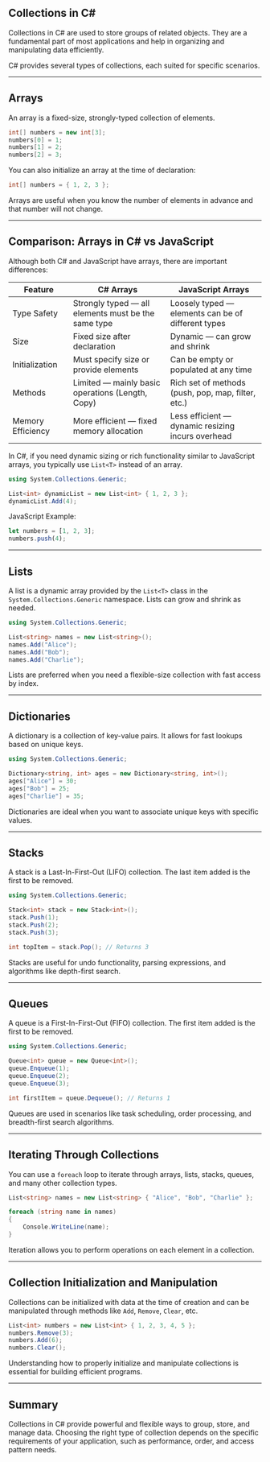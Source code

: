 ## Collections in C#

Collections in C# are used to store groups of related objects. They are a fundamental part of most applications and help in organizing and manipulating data efficiently.

C# provides several types of collections, each suited for specific scenarios.

---

## Arrays

An array is a fixed-size, strongly-typed collection of elements.

```csharp
int[] numbers = new int[3];
numbers[0] = 1;
numbers[1] = 2;
numbers[2] = 3;
```

You can also initialize an array at the time of declaration:

```csharp
int[] numbers = { 1, 2, 3 };
```

Arrays are useful when you know the number of elements in advance and that number will not change.

---

## Comparison: Arrays in C# vs JavaScript

Although both C# and JavaScript have arrays, there are important differences:

<table class="notesTable">
  <thead>
    <tr class="tableHeader">
      <th class="tableCellHeader">Feature</th>
      <th class="tableCellHeader">C# Arrays</th>
      <th class="tableCellHeader">JavaScript Arrays</th>
    </tr>
  </thead>
  <tbody>
    <tr class="tableRow">
      <td class="tableCell">Type Safety</td>
      <td class="tableCell">Strongly typed — all elements must be the same type</td>
      <td class="tableCell">Loosely typed — elements can be of different types</td>
    </tr>
    <tr class="tableRow">
      <td class="tableCell">Size</td>
      <td class="tableCell">Fixed size after declaration</td>
      <td class="tableCell">Dynamic — can grow and shrink</td>
    </tr>
    <tr class="tableRow">
      <td class="tableCell">Initialization</td>
      <td class="tableCell">Must specify size or provide elements</td>
      <td class="tableCell">Can be empty or populated at any time</td>
    </tr>
    <tr class="tableRow">
      <td class="tableCell">Methods</td>
      <td class="tableCell">Limited — mainly basic operations (Length, Copy)</td>
      <td class="tableCell">Rich set of methods (push, pop, map, filter, etc.)</td>
    </tr>
    <tr class="tableRow">
      <td class="tableCell">Memory Efficiency</td>
      <td class="tableCell">More efficient — fixed memory allocation</td>
      <td class="tableCell">Less efficient — dynamic resizing incurs overhead</td>
    </tr>
  </tbody>
</table>

In C#, if you need dynamic sizing or rich functionality similar to JavaScript arrays, you typically use `List<T>` instead of an array.

```csharp
using System.Collections.Generic;

List<int> dynamicList = new List<int> { 1, 2, 3 };
dynamicList.Add(4);
```

JavaScript Example:

```javascript
let numbers = [1, 2, 3];
numbers.push(4);
```

---

## Lists

A list is a dynamic array provided by the `List<T>` class in the `System.Collections.Generic` namespace. Lists can grow and shrink as needed.

```csharp
using System.Collections.Generic;

List<string> names = new List<string>();
names.Add("Alice");
names.Add("Bob");
names.Add("Charlie");
```

Lists are preferred when you need a flexible-size collection with fast access by index.

---

## Dictionaries

A dictionary is a collection of key-value pairs. It allows for fast lookups based on unique keys.

```csharp
using System.Collections.Generic;

Dictionary<string, int> ages = new Dictionary<string, int>();
ages["Alice"] = 30;
ages["Bob"] = 25;
ages["Charlie"] = 35;
```

Dictionaries are ideal when you want to associate unique keys with specific values.

---

## Stacks

A stack is a Last-In-First-Out (LIFO) collection. The last item added is the first to be removed.

```csharp
using System.Collections.Generic;

Stack<int> stack = new Stack<int>();
stack.Push(1);
stack.Push(2);
stack.Push(3);

int topItem = stack.Pop(); // Returns 3
```

Stacks are useful for undo functionality, parsing expressions, and algorithms like depth-first search.

---

## Queues

A queue is a First-In-First-Out (FIFO) collection. The first item added is the first to be removed.

```csharp
using System.Collections.Generic;

Queue<int> queue = new Queue<int>();
queue.Enqueue(1);
queue.Enqueue(2);
queue.Enqueue(3);

int firstItem = queue.Dequeue(); // Returns 1
```

Queues are used in scenarios like task scheduling, order processing, and breadth-first search algorithms.

---

## Iterating Through Collections

You can use a `foreach` loop to iterate through arrays, lists, stacks, queues, and many other collection types.

```csharp
List<string> names = new List<string> { "Alice", "Bob", "Charlie" };

foreach (string name in names)
{
    Console.WriteLine(name);
}
```

Iteration allows you to perform operations on each element in a collection.

---

## Collection Initialization and Manipulation

Collections can be initialized with data at the time of creation and can be manipulated through methods like `Add`, `Remove`, `Clear`, etc.

```csharp
List<int> numbers = new List<int> { 1, 2, 3, 4, 5 };
numbers.Remove(3);
numbers.Add(6);
numbers.Clear();
```

Understanding how to properly initialize and manipulate collections is essential for building efficient programs.

---

## Summary

Collections in C# provide powerful and flexible ways to group, store, and manage data. Choosing the right type of collection depends on the specific requirements of your application, such as performance, order, and access pattern needs.
